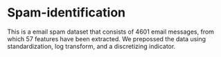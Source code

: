# Spam-identification

This is a email spam dataset that consists of 4601 email messages, from which 57 features have been extracted. We prepossed the data using standardization, log transform, and a discretizing indicator.

